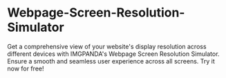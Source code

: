 # Webpage-Screen-Resolution-Simulator
Get a comprehensive view of your website's display resolution across different devices with IMGPANDA's Webpage Screen Resolution Simulator. Ensure a smooth and seamless user experience across all screens. Try it now for free!
